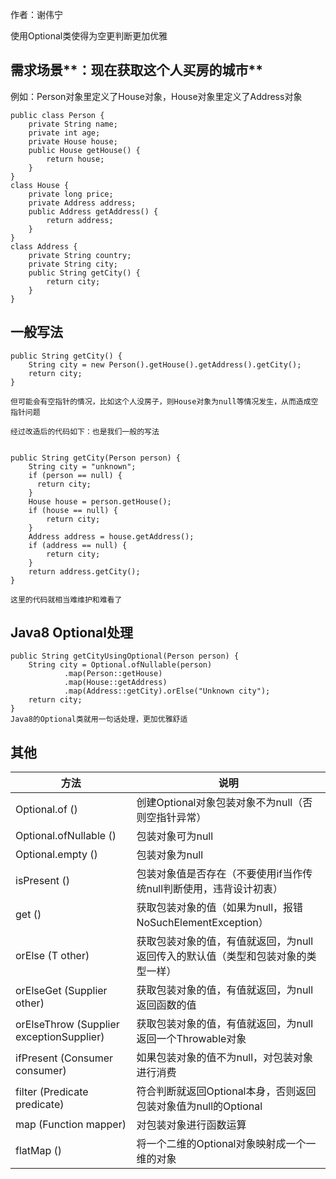 作者：谢伟宁

使用Optional类使得为空更判断更加优雅

## 需求场景**：现在获取这个人买房的城市**

例如：Person对象里定义了House对象，House对象里定义了Address对象

```text
public class Person {
    private String name;
    private int age;
    private House house;
    public House getHouse() {
        return house;
    }
}
class House {
    private long price;
    private Address address;
    public Address getAddress() {
        return address;
    }
}
class Address {
    private String country;
    private String city;
    public String getCity() {
        return city;
    }
}

```

## 一般写法

```text
public String getCity() {
    String city = new Person().getHouse().getAddress().getCity();
    return city;
}

但可能会有空指针的情况，比如这个人没房子，则House对象为null等情况发生，从而造成空指针问题

经过改造后的代码如下：也是我们一般的写法


public String getCity(Person person) {
    String city = "unknown";
    if (person == null) {
      return city; 
    }
    House house = person.getHouse();
    if (house == null) {
        return city;
    }
    Address address = house.getAddress();
    if (address == null) {
        return city;
    }
    return address.getCity();
}

这里的代码就相当难维护和难看了
```

## Java8 Optional处理 

```text
public String getCityUsingOptional(Person person) {
    String city = Optional.ofNullable(person)
            .map(Person::getHouse)
            .map(House::getAddress)
            .map(Address::getCity).orElse("Unknown city");
    return city;
}
Java8的Optional类就用一句话处理，更加优雅舒适
```

## 其他

| 方法                                       | 说明                                         |
| ---------------------------------------- | ------------------------------------------ |
| Optional.of ()                           | 创建Optional对象包装对象不为null（否则空指针异常）            |
| Optional.ofNullable ()                   | 包装对象可为null                                 |
| Optional.empty ()                        | 包装对象为null                                  |
| isPresent ()                             | 包装对象值是否存在（不要使用if当作传统null判断使用，违背设计初衷）       |
| get ()                                   | 获取包装对象的值（如果为null，报错NoSuchElementException） |
| orElse (T other)                         | 获取包装对象的值，有值就返回，为null返回传入的默认值（类型和包装对象的类型一样） |
| orElseGet (Supplier other)               | 获取包装对象的值，有值就返回，为null返回函数的值                 |
| orElseThrow (Supplier exceptionSupplier) | 获取包装对象的值，有值就返回，为null返回一个Throwable对象        |
| ifPresent (Consumer consumer)            | 如果包装对象的值不为null，对包装对象进行消费                   |
| filter (Predicate predicate)             | 符合判断就返回Optional本身，否则返回包装对象值为null的Optional  |
| map (Function mapper)                    | 对包装对象进行函数运算                                |
| flatMap ()                               | 将一个二维的Optional对象映射成一个一维的对象                 |

